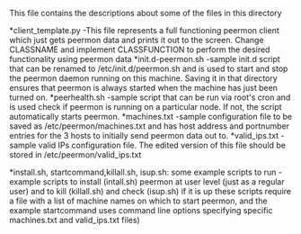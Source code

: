 This file contains the descriptions about some of the files in this directory

 *client_template.py
   -This file represents a full functioning peermon client which just gets
    peermon data and prints it out to the screen. Change CLASSNAME and implement
    CLASSFUNCTION to perform the desired functionality using peermon data
 *init.d-peermon.sh
   -sample init.d script that can be renamed to /etc/init.d/peermon.sh and is
    used to start and stop the peermon daemon running on this machine. Saving it
    in that directory ensures that peermon is always started when the machine 
    has just been turned on.
 *peerhealth.sh
   -sample script that can be run via root's cron and is used check if peermon
    is running on a particular node. If not, the script automatically starts
    peermon.
 *machines.txt
   -sample configuration file to be saved as /etc/peermon/machines.txt and has 
    host address and portnumber entries for the 3 hosts to initially send 
    peermon data out to.
 *valid_ips.txt
   -sample valid IPs configuration file. The edited version of this file should
    be stored in /etc/peermon/valid_ips.txt

*install.sh, startcommand,killall.sh, isup.sh: some example scripts to run
  -example scripts to install (intall.sh) peermon at user level (just as 
   a regular user) and to kill (killall.sh) and check (isup.sh) if it is up 
   these scripts require a file with a list of machine names on which to
   start peermon, and the example startcommand uses command line options
   specifying specific machines.txt and valid_ips.txt files) 

